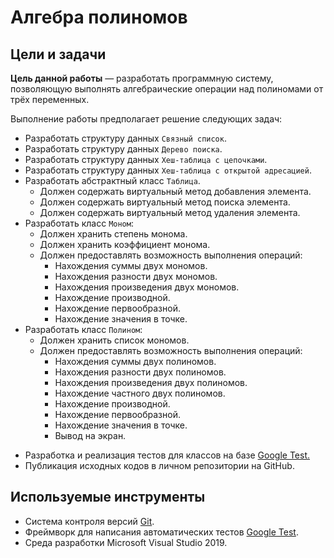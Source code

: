 # Алгебра полиномов

## Цели и задачи

__Цель данной работы__  — разработать программную систему, позволяющую выполнять алгебраические операции над полиномами от трёх переменных.

Выполнение работы предполагает решение следующих задач:

- Разработать структуру данных `Связный список`.
- Разработать структуру данных `Дерево поиска`.
- Разработать структуру данных `Хеш-таблица с цепочками`.
- Разработать структуру данных `Хеш-таблица с открытой адресацией`.
- Разработать абстрактный класс `Таблица`.
  - Должен содержать виртуальный метод добавления элемента.
  - Должен содержать виртуальный метод поиска элемента.
  - Должен содержать виртуальный метод удаления элемента.
- Разработать класс `Моном`:
  - Должен хранить степень монома.
  - Должен хранить коэффициент монома.
  - Должен предоставлять возможность выполнения операций:
    - Нахождения суммы двух мономов.
    - Нахождения разности двух мономов.
    - Нахождения произведения двух мономов.
    - Нахождение производной.
    - Нахождение первообразной.
    - Нахождение значения в точке.
- Разработать класс `Полином`:
  - Должен хранить список мономов.
  - Должен предоставлять возможность выполнения операций:
    - Нахождения суммы двух полиномов.
    - Нахождения разности двух полиномов.
    - Нахождения произведения двух полиномов.
    - Нахождение частного двух полиномов.
    - Нахождение производной.
    - Нахождение первообразной.
    - Нахождение значения в точке.
    - Вывод на экран.

* Разработка и реализация тестов для классов на базе [Google Test.][gtest]
* Публикация исходных кодов в личном репозитории на GitHub.

## Используемые инструменты

  - Система контроля версий [Git][git].
  - Фреймворк для написания автоматических тестов [Google Test][gtest].
  - Среда разработки Microsoft Visual Studio 2019.

<!-- LINKS -->

[git]: https://git-scm.com/book/ru/v2
[ gtest ]: https://github.com/google/googletest